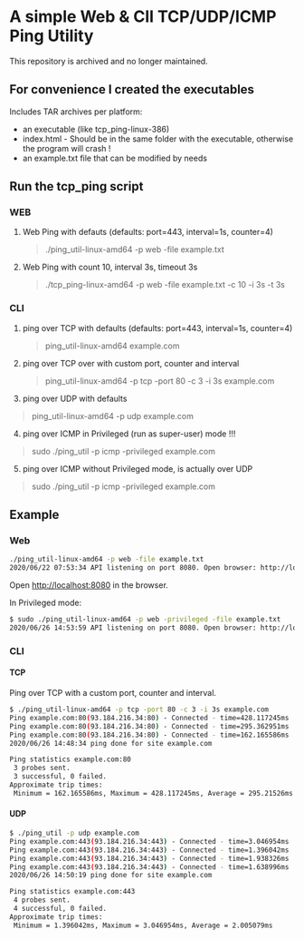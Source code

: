 # A simple Web & ClI TCP/UDP/ICMP Ping Utility

This repository is archived and no longer maintained.

## For convenience I created the executables

Includes TAR archives per platform:

* an executable (like tcp_ping-linux-386)
* index.html - Should be in the same folder with the executable, otherwise the program will crash !
* an example.txt file that can be modified by needs

## Run the tcp_ping script

### WEB

1. Web Ping with defauts (defaults: port=443, interval=1s, counter=4)
    > ./ping_util-linux-amd64 -p web -file example.txt
2. Web Ping with count 10, interval 3s, timeout 3s
    > ./tcp_ping-linux-amd64 -p web -file example.txt -c 10 -i 3s -t 3s

### CLI

1. ping over TCP  with defaults (defaults: port=443, interval=1s, counter=4)
    > ping_util-linux-amd64 example.com
2. ping over TCP over with custom port, counter and interval
    > ping_util-linux-amd64 -p tcp -port 80 -c 3 -i 3s example.com

3. ping over UDP with defaults
 > ping_util-linux-amd64 -p udp example.com

4. ping over ICMP in Privileged (run as super-user) mode !!!
 > sudo ./ping_util -p icmp -privileged example.com
5. ping over ICMP without Privileged mode, is actually over UDP
 > sudo ./ping_util -p icmp -privileged example.com

## Example

### Web

```bash
./ping_util-linux-amd64 -p web -file example.txt
2020/06/22 07:53:34 API listening on port 8080. Open browser: http://localhost:8080
```

Open <http://localhost:8080> in the browser.

In Privileged mode:

```bash
$ sudo ./ping_util-linux-amd64 -p web -privileged -file example.txt
2020/06/26 14:53:59 API listening on port 8080. Open browser: http://localhost:8080

```

### CLI

#### TCP

Ping over TCP with a custom port, counter and interval.

```bash
$ ./ping_util-linux-amd64 -p tcp -port 80 -c 3 -i 3s example.com
Ping example.com:80(93.184.216.34:80) - Connected - time=428.117245ms
Ping example.com:80(93.184.216.34:80) - Connected - time=295.362951ms
Ping example.com:80(93.184.216.34:80) - Connected - time=162.165586ms
2020/06/26 14:48:34 ping done for site example.com

Ping statistics example.com:80
 3 probes sent.
 3 successful, 0 failed.
Approximate trip times:
 Minimum = 162.165586ms, Maximum = 428.117245ms, Average = 295.21526ms
```

#### UDP

```bash
$ ./ping_util -p udp example.com
Ping example.com:443(93.184.216.34:443) - Connected - time=3.046954ms
Ping example.com:443(93.184.216.34:443) - Connected - time=1.396042ms
Ping example.com:443(93.184.216.34:443) - Connected - time=1.938326ms
Ping example.com:443(93.184.216.34:443) - Connected - time=1.638996ms
2020/06/26 14:50:19 ping done for site example.com

Ping statistics example.com:443
 4 probes sent.
 4 successful, 0 failed.
Approximate trip times:
 Minimum = 1.396042ms, Maximum = 3.046954ms, Average = 2.005079ms
```
